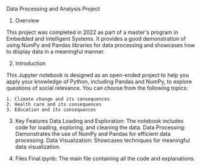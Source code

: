 Data Processing and Analysis Project

1. Overview

  This project was completed in 2022 as part of a master's program in Embedded and Intelligent Systems. It provides a good demonstration of using NumPy and Pandas libraries for data processing and showcases how to display data in a meaningful manner.

2. Introduction

  This Jupyter notebook is designed as an open-ended project to help you apply your knowledge of Python, including Pandas and NumPy, to explore questions of social relevance. You can choose from the following topics:

    1. Climate change and its consequences
    2. Health care and its consequences
    3. Education and its consequences

3. Key Features
  Data Loading and Exploration: The notebook includes code for loading, exploring, and cleaning the data.
  Data Processing: Demonstrates the use of NumPy and Pandas for efficient data processing.
  Data Visualization: Showcases techniques for meaningful data visualization.
  
4. Files
  Final.ipynb: The main file containing all the code and explanations.
